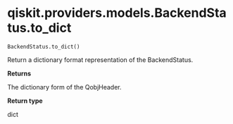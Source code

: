 # qiskit.providers.models.BackendStatus.to\_dict

`BackendStatus.to_dict()`

Return a dictionary format representation of the BackendStatus.

**Returns**

The dictionary form of the QobjHeader.

**Return type**

dict
